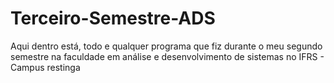 # Terceiro-Semestre-ADS
Aqui dentro está, todo e qualquer programa que fiz durante o meu segundo semestre na faculdade em análise e desenvolvimento de sistemas no IFRS - Campus restinga
